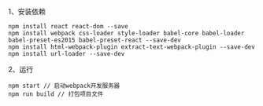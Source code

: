 1、安装依赖

    npm install react react-dom --save
    npm install webpack css-loader style-loader babel-core babel-loader babel-preset-es2015 babel-preset-react --save-dev
    npm install html-webpack-plugin extract-text-webpack-plugin --save-dev
    npm install url-loader --save-dev

2、运行

    npm start // 启动webpack开发服务器
    npm run build // 打包项目文件

